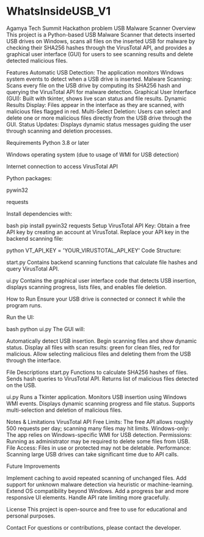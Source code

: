 # WhatsInsideUSB_V1
Agamya Tech Summit Hackathon problem 
USB Malware Scanner
Overview
This project is a Python-based USB Malware Scanner that detects inserted USB drives on Windows, scans all files on the inserted USB for malware by checking their SHA256 hashes through the VirusTotal API, and provides a graphical user interface (GUI) for users to see scanning results and delete detected malicious files.

Features
Automatic USB Detection: The application monitors Windows system events to detect when a USB drive is inserted.
Malware Scanning: Scans every file on the USB drive by computing its SHA256 hash and querying the VirusTotal API for malware detection.
Graphical User Interface (GUI): Built with tkinter, shows live scan status and file results.
Dynamic Results Display: Files appear in the interface as they are scanned, with malicious files flagged in red.
Multi-Select Deletion: Users can select and delete one or more malicious files directly from the USB drive through the GUI.
Status Updates: Displays dynamic status messages guiding the user through scanning and deletion processes.

Requirements
Python 3.8 or later

Windows operating system (due to usage of WMI for USB detection)

Internet connection to access VirusTotal API

Python packages:

pywin32

requests

Install dependencies with:

bash
pip install pywin32 requests
Setup
VirusTotal API Key:
Obtain a free API key by creating an account at VirusTotal. Replace your API key in the backend scanning file:

python
VT_API_KEY = 'YOUR_VIRUSTOTAL_API_KEY'
Code Structure:

start.py
Contains backend scanning functions that calculate file hashes and query VirusTotal API.

ui.py
Contains the graphical user interface code that detects USB insertion, displays scanning progress, lists files, and enables file deletion.

How to Run
Ensure your USB drive is connected or connect it while the program runs.

Run the UI:

bash
python ui.py
The GUI will:

Automatically detect USB insertion.
Begin scanning files and show dynamic status.
Display all files with scan results: green for clean files, red for malicious.
Allow selecting malicious files and deleting them from the USB through the interface.

File Descriptions
start.py
Functions to calculate SHA256 hashes of files.
Sends hash queries to VirusTotal API.
Returns list of malicious files detected on the USB.

ui.py
Runs a Tkinter application.
Monitors USB insertion using Windows WMI events.
Displays dynamic scanning progress and file status.
Supports multi-selection and deletion of malicious files.

Notes & Limitations
VirusTotal API Free Limits: The free API allows roughly 500 requests per day; scanning many files may hit limits.
Windows-only: The app relies on Windows-specific WMI for USB detection.
Permissions: Running as administrator may be required to delete some files from USB.
File Access: Files in use or protected may not be deletable.
Performance: Scanning large USB drives can take significant time due to API calls.

Future Improvements

Implement caching to avoid repeated scanning of unchanged files.
Add support for unknown malware detection via heuristic or machine-learning.
Extend OS compatibility beyond Windows.
Add a progress bar and more responsive UI elements.
Handle API rate limiting more gracefully.

License
This project is open-source and free to use for educational and personal purposes.

Contact
For questions or contributions, please contact the developer.
